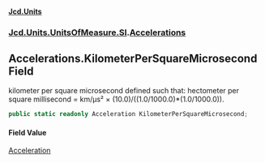 #### [Jcd.Units](index.md 'index')

### [Jcd.Units.UnitsOfMeasure.SI](Jcd.Units.UnitsOfMeasure.SI.md 'Jcd.Units.UnitsOfMeasure.SI').[Accelerations](Accelerations.md 'Jcd.Units.UnitsOfMeasure.SI.Accelerations')

## Accelerations.KilometerPerSquareMicrosecond Field

kilometer per square microsecond defined such that: hectometer per square millisecond = km/μs² ×
(10.0)/((1.0/1000.0)*(1.0/1000.0)).

```csharp
public static readonly Acceleration KilometerPerSquareMicrosecond;
```

#### Field Value

[Acceleration](Acceleration.md 'Jcd.Units.UnitTypes.Acceleration')